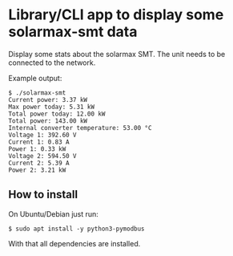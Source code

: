 # Library/CLI app to display some solarmax-smt data

Display some stats about the solarmax SMT. The
unit needs to be connected to the network.

Example output:
```
$ ./solarmax-smt
Current power: 3.37 kW
Max power today: 5.31 kW
Total power today: 12.00 kW
Total power: 143.00 kW
Internal converter temperature: 53.00 °C
Voltage 1: 392.60 V
Current 1: 0.83 A
Power 1: 0.33 kW
Voltage 2: 594.50 V
Current 2: 5.39 A
Power 2: 3.21 kW
```

## How to install

On Ubuntu/Debian just run:

```
$ sudo apt install -y python3-pymodbus
```

With that all dependencies are installed.

